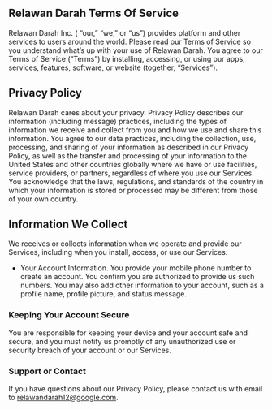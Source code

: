 ## Relawan Darah Terms Of Service

Relawan Darah Inc. ( “our,” “we,” or “us”) provides platform and other services to users around the world. Please read our Terms of Service so you understand what’s up with your use of Relawan Darah. You agree to our Terms of Service (“Terms”) by installing, accessing, or using our apps, services, features, software, or website (together, “Services”).

## Privacy Policy

Relawan Darah cares about your privacy. Privacy Policy describes our information (including message) practices, including the types of information we receive and collect from you and how we use and share this information. You agree to our data practices, including the collection, use, processing, and sharing of your information as described in our Privacy Policy, as well as the transfer and processing of your information to the United States and other countries globally where we have or use facilities, service providers, or partners, regardless of where you use our Services. You acknowledge that the laws, regulations, and standards of the country in which your information is stored or processed may be different from those of your own country.

## Information We Collect
We receives or collects information when we operate and provide our Services, including when you install, access, or use our Services.

- Your Account Information. You provide your mobile phone number to create an account. You confirm you are authorized to provide us such numbers. You may also add other information to your account, such as a profile name, profile picture, and status message.

### Keeping Your Account Secure

You are responsible for keeping your device and your account safe and secure, and you must notify us promptly of any unauthorized use or security breach of your account or our Services.

### Support or Contact
If you have questions about our Privacy Policy, please contact us with email to relawandarah12@google.com.
